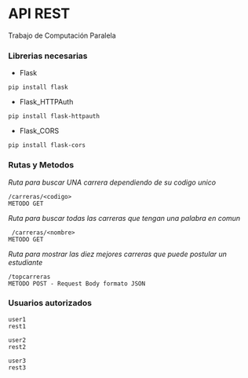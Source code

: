 # API REST
Trabajo de Computación Paralela

### Librerias necesarias

* Flask

```
pip install flask
```

* Flask_HTTPAuth

```
pip install flask-httpauth
```

* Flask_CORS

```
pip install flask-cors
```

### Rutas y Metodos

_Ruta para buscar UNA carrera dependiendo de su codigo unico_
```
/carreras/<codigo> 
METODO GET
```

_Ruta para buscar todas las carreras que tengan una palabra en comun_
```
 /carreras/<nombre> 
METODO GET
```

_Ruta para mostrar las diez mejores carreras que puede postular un estudiante_
```
/topcarreras 
METODO POST - Request Body formato JSON
```

### Usuarios autorizados

```
user1
rest1
```

```
user2
rest2
```

```
user3
rest3
```
